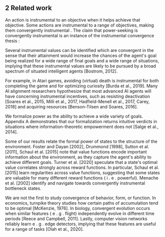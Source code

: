 ## 2 Related work

An action is instrumental to an objective when it helps achieve that objective. Some actions are instrumental to a range of objectives, making them convergently instrumental . The claim that power-seeking is convergently instrumental is an instance of the instrumental convergence thesis :

Several instrumental values can be identified which are convergent in the sense that their attainment would increase the chances of the agent's goal being realized for a wide range of final goals and a wide range of situations, implying that these instrumental values are likely to be pursued by a broad spectrum of situated intelligent agents [Bostrom, 2012].

For example, in Atari games, avoiding (virtual) death is instrumental for both completing the game and for optimizing curiosity [Burda et al., 2019]. Many AI alignment researchers hypothesize that most advanced AI agents will have concerning instrumental incentives, such as resisting deactivation [Soares et al., 2015, Milli et al., 2017, Hadfield-Menell et al., 2017, Carey, 2018] and acquiring resources [Benson-Tilsen and Soares, 2016].

We formalize power as the ability to achieve a wide variety of goals. Appendix A demonstrates that our formalization returns intuitive verdicts in situations where information-theoretic empowerment does not [Salge et al., 2014].

Some of our results relate the formal power of states to the structure of the environment. Foster and Dayan [2002], Drummond [1998], Sutton et al. [2011], Schaul et al. [2015] note that value functions encode important information about the environment, as they capture the agent's ability to achieve different goals. Turner et al. [2020] speculate that a state's optimal value correlates strongly across reward functions. In particular, Schaul et al. [2015] learn regularities across value functions, suggesting that some states are valuable for many different reward functions ( i . e . powerful). Menache et al. [2002] identify and navigate towards convergently instrumental bottleneck states.

We are not the first to study convergence of behavior, form, or function. In economics, turnpike theory studies how certain paths of accumulation tend to be optimal [McKenzie, 1976]. In biology, convergent evolution occurs when similar features ( e . g . flight) independently evolve in different time periods [Reece and Campbell, 2011]. Lastly, computer vision networks reliably learn e . g . edge detectors, implying that these features are useful for a range of tasks [Olah et al., 2020].